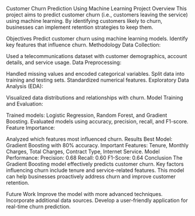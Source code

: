 Customer Churn Prediction Using Machine Learning
Project Overview
This project aims to predict customer churn (i.e., customers leaving the service) using machine learning. By identifying customers likely to churn, businesses can implement retention strategies to keep them.

Objectives
Predict customer churn using machine learning models.
Identify key features that influence churn.
Methodology
Data Collection:

Used a telecommunications dataset with customer demographics, account details, and service usage.
Data Preprocessing:

Handled missing values and encoded categorical variables.
Split data into training and testing sets.
Standardized numerical features.
Exploratory Data Analysis (EDA):

Visualized data distributions and relationships with churn.
Model Training and Evaluation:

Trained models: Logistic Regression, Random Forest, and Gradient Boosting.
Evaluated models using accuracy, precision, recall, and F1-score.
Feature Importance:

Analyzed which features most influenced churn.
Results
Best Model: Gradient Boosting with 80% accuracy.
Important Features: Tenure, Monthly Charges, Total Charges, Contract Type, Internet Service.
Model Performance:
Precision: 0.68
Recall: 0.60
F1-Score: 0.64
Conclusion
The Gradient Boosting model effectively predicts customer churn. Key factors influencing churn include tenure and service-related features. This model can help businesses proactively address churn and improve customer retention.

Future Work
Improve the model with more advanced techniques.
Incorporate additional data sources.
Develop a user-friendly application for real-time churn prediction.
